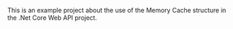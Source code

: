 This is an example project about the use of the Memory Cache structure in the .Net Core Web API project.
